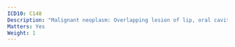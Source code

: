 ```yaml
---
ICD10: C148
Description: "Malignant neoplasm: Overlapping lesion of lip, oral cavity and pharynx"
Matters: Yes
Weight: 1
---
```

